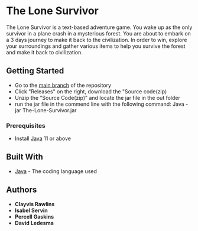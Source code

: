 # The Lone Survivor

The Lone Survivor is a text-based adventure game. You wake up as the only survivor in a plane crash in a mysterious forest.
You are about to embark on a 3 days journey to make it back to the civilization. In order to win,
explore your surroundings and gather various items to help you survive the forest and make it back to civilization.  

## Getting Started


* Go to the [main branch](https://github.com/Timothyolo/The-Lone-Survivor/tree/main) of the repository
* Click "Releases" on the right, download the "Source code(zip)
* Unzip the "Source Code(zip)" and locate the jar file in the out folder
* run the jar file in the commend line with the following command: Java -jar The-Lone-Survivor.jar

### Prerequisites

* Install [Java](https://java.com/en/download/) 11 or above


## Built With

* [Java](https://www.java.com) - The coding language used

## Authors

* **Clayvis Rawlins** 
* **Isabel Servin** 
* **Percell Gaskins** 
* **David Ledesma**
